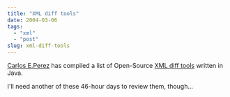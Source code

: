 ```yaml
---
title: "XML diff tools"
date: 2004-03-06
tags: 
  - "xml"
  - "post"
slug: xml-diff-tools
---
```


[Carlos E.Perez](http://www.manageability.org/Members/ceperez) has compiled a list of Open-Source [XML diff tools](http://www.manageability.org/blog/stuff/open-source-xml-diff-in-java) written in Java.

I'll need another of these 46-hour days to review them, though...
